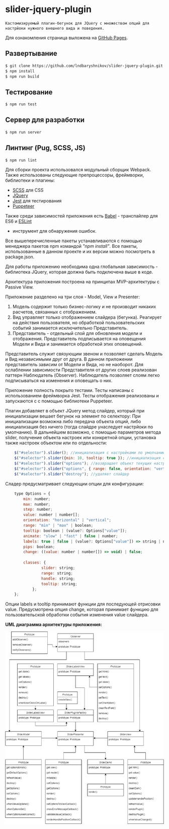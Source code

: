 # slider-jquery-plugin
    Кастомизируемый плагин-бегунок для JQuery с множеством опций для настрйоки нужного внешнего вида и поведения.

Для ознакомления страница выложена на 
[GitHub Pages](https://lndbaryshnikov.github.io/slider-jquery-plugin/).

Развертывание 
-------------
```bash
$ git clone https://github.com/lndbaryshnikov/slider-jquery-plugin.git
$ npm install
$ npm run build
```

Тестирование 
-------------
```bash
$ npm run test
```

Сервер для разработки
-------------
```bash
$ npm run server
```

Линтинг (Pug, SCSS, JS)
-------------
```bash
$ npm run lint
```

Для сборки проекта использовался модульный сборщик Webpack.
Также использованы следующие препроцессоры, фреймворки, 
библиотеки и плагины:
* [SCSS](https://github.com/sass/sass) для CSS
* [JQuery](https://www.npmjs.com/package/jquery)
* [Jest](https://www.npmjs.com/package/jest) для тестирования
* [Puppeteer](https://www.npmjs.com/package/puppeteer)

Также среди зависимостей приложения есть 
[Babel](https://babeljs.io/) - транспайлер для ES6 и 
[ESLint](https://www.npmjs.com/package/eslint) 
- инструмент для обнаружения ошибок.

Все вышеперечисленные пакеты устанавливаются с помощью менеджера 
пакетов npm командой _"npm install"_. Все пакеты, использованные 
в данном проекте и их версии можно посмотреть в package.json.

Для работы приложению необходима одна глобальная зависимость - 
библиотека JQuery, которая должна быть подключена выше в коде. 

Архитектура приложения построена на принципах MVP-архитектуры 
с Passive View.

Приложение разделено на три слоя - Model, View и Presenter:

1. Модель содержит только бизнес-логику и не производит 
никаких расчетов, связанных с отображением.
2. Вид управляет только отображением слайдера (бегунка).
Реагирует на действия пользователя, но обработкой 
пользовательских событий занимается исключительно Представитель.
3. Представитель - отдельный слой для обновления модели и 
отображения. Представитель подписывается на оповещения Модели и Вида
и занимается обработкой этих оповещений.

Представитель служит связующим звеном и позволяет сделать Модель и Вид
независимыми друг от друга. В данном приложении представитель 
зависим от Модели и Вида, но не наоборот. Для ослаблении зависимости 
Представителя от других слоев реализован паттерн Наблюдатель 
(Observer). Наблюдатель позволяет слоям легко подписываться на 
изменения и оповещать о них.

Приложение полность покрыто тестами. Тесты написаны с использованием
фреймворка Jest. Тесты отображения реализованы и запускаются с 
с помощью библиотеки Puppeteer. 

Плагин добавляет в объект JQuery метод слайдер, который при инициализации 
вешает бегунок на элемент по селектору:
При инициализации возможна либо передача объекта опций, либо инициализация
без ничего (тогда слайдре унаследует настрйоки по умолчанию).
В дальнейшем возможно, с помощью параметров метода slider,
получение объекта настроек или конкретной опции, установка также настроек 
объектом или по отдельности:

```js
    $("#selector").slider(); //инициализация с настройками по умолчанию
    $("#selector").slider({min: 10, tooltip: true }); //инициализация с пользовательскими настройками
    $("#selector").slider("options"); //возвращает объект текущих настроек
    $("#selector").slider("options", { range: false, orientation: "vertical" }); //устанавливает новые опции
    $("#selector").slider("destroy"); //удаляет слайдер
```

Сладер предусматривает следующии опции для конфигурации:
```js
    type Options = {
        min: number;
        max: number;
        step: number;
        value: number | number[];
        orientation: "horizontal" | "vertical";
        range: "min" | "max" | boolean;
        tooltip: boolean | (value?: Options["value"]);
        animate: "slow" | "fast" | false | number;
        labels: true | false | (value?: Options["value"]) => string | number;
        pips: boolean;
        change: ((value: number | number[]) => void) | false;

        classes: {
                slider: string;
                range: string;
                handle: string;
                tooltip: string;
            };
    };
```

Опции labels и tooltip принимают функции для последующей отрисовки value.
Предусмотрена опция change, которая принимает функцию для пользовательской 
обработки события изменения value слайдера. 
 
**UML диаграмма архитектуры приложения:**

![UML Diagram](https://github.com/lndbaryshnikov/slider-jquery-plugin/blob/master/app/src/assets/images/uml.png)

